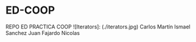 # ED-COOP
REPO ED PRACTICA COOP
![Iterators]: (./iterators.jpg)
Carlos Martín
Ismael Sanchez
Juan Fajardo
Nicolas
